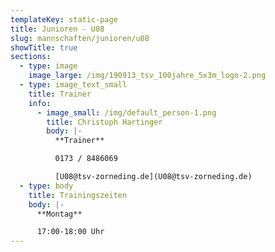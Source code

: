 ```yaml
---
templateKey: static-page
title: Junioren - U08
slug: mannschaften/junioren/u08
showTitle: true
sections:
  - type: image
    image_large: /img/190913_tsv_100jahre_5x3m_logo-2.png
  - type: image_text_small
    title: Trainer
    info:
      - image_small: /img/default_person-1.png
        title: Christoph Hartinger
        body: |-
          **Trainer**

          0173 / 8486069

          [U08@tsv-zorneding.de](U08@tsv-zorneding.de)
  - type: body
    title: Trainingszeiten
    body: |-
      **Montag**

      17:00-18:00 Uhr
---
```


